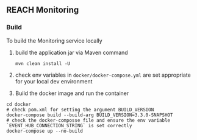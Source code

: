 ## REACH Monitoring

### Build

To build the Monitoring service locally 

1. build the application jar via Maven command
   
   `mvn clean install -U`

2. check env variables in `docker/docker-compose.yml` are set appropriate for your local dev environment
   
3. Build the docker image and run the container

```
cd docker
# check pom.xml for setting the argument BUILD_VERSION
docker-compose build --build-arg BUILD_VERSION=3.3.0-SNAPSHOT
# check the docker-composse file and ensure the env variable `EVENT_HUB_CONNECTION_STRING` is set correctly
docker-compose up --no-build
```
